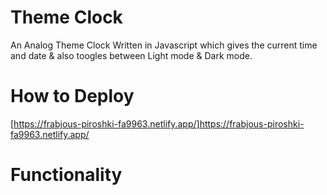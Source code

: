 # Theme Clock
An Analog Theme Clock Written in Javascript which gives the current time and date & also toogles between Light mode & Dark mode.

# How to Deploy
[https://frabjous-piroshki-fa9963.netlify.app/]https://frabjous-piroshki-fa9963.netlify.app/

# Functionality

